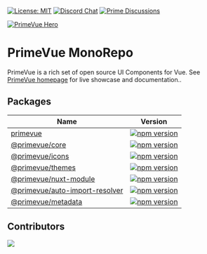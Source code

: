 [![License: MIT](https://img.shields.io/badge/License-MIT-yellow.svg)](https://opensource.org/licenses/MIT)
[![Discord Chat](https://img.shields.io/discord/557940238991753223.svg?color=7289da&label=chat&logo=discord)](https://discord.gg/gzKFYnpmCY)
[![Prime Discussions](https://img.shields.io/github/discussions-search?query=org%3Aprimefaces&logo=github&label=Prime%20Discussions&link=https%3A%2F%2Fgithub.com%2Forgs%2Fprimefaces%2Fdiscussions)](https://github.com/orgs/primefaces/discussions)

[![PrimeVue Hero](https://www.primefaces.org/static/social/primevue-preview.jpg)](https://primevue.org/)

# PrimeVue MonoRepo

PrimeVue is a rich set of open source UI Components for Vue. See [PrimeVue homepage](https://primevue.org/) for live showcase and documentation..

## Packages

| Name                                                                                                               | Version                                                                                                                                    |
| ------------------------------------------------------------------------------------------------------------------ | ------------------------------------------------------------------------------------------------------------------------------------------ |
| [primevue](https://github.com/primefaces/primevue/tree/master/packages/primevue)                                   | [![npm version](https://badge.fury.io/js/primevue.svg)](https://badge.fury.io/js/primevue)                                                 |
| [@primevue/core](https://github.com/primefaces/primevue/tree/master/packages/core)                                 | [![npm version](https://badge.fury.io/js/@primevue%2Fcore.svg)](https://badge.fury.io/js/@primevue%2Fcore)                                 |
| [@primevue/icons](https://github.com/primefaces/primevue/tree/master/packages/icons)                               | [![npm version](https://badge.fury.io/js/@primevue%2Ficons.svg)](https://badge.fury.io/js/@primevue%2Ficons)                               |
| [@primevue/themes](https://github.com/primefaces/primevue/tree/master/packages/themes)                             | [![npm version](https://badge.fury.io/js/@primevue%2Fthemes.svg)](https://badge.fury.io/js/@primevue%2Fthemes)                             |
| [@primevue/nuxt-module](https://github.com/primefaces/primevue/tree/master/packages/nuxt-module)                   | [![npm version](https://badge.fury.io/js/@primevue%2Fnuxt-module.svg)](https://badge.fury.io/js/@primevue%2Fnuxt-module)                   |
| [@primevue/auto-import-resolver](https://github.com/primefaces/primevue/tree/master/packages/auto-import-resolver) | [![npm version](https://badge.fury.io/js/@primevue%2Fauto-import-resolver.svg)](https://badge.fury.io/js/@primevue%2Fauto-import-resolver) |
| [@primevue/metadata](https://github.com/primefaces/primevue/tree/master/packages/metadata)                         | [![npm version](https://badge.fury.io/js/@primevue%2Fmetadata.svg)](https://badge.fury.io/js/@primevue%2Fmetadata)                         |

## Contributors

<a href="https://github.com/primefaces/primevue/graphs/contributors">
  <img src="https://contrib.rocks/image?repo=primefaces/primevue" />
</a>
